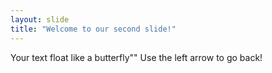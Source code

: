 ```yaml
---
layout: slide
title: "Welcome to our second slide!"
---
```

Your text
float like a butterfly""
Use the left arrow to go back!

